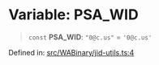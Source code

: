 # Variable: PSA\_WID

> `const` **PSA\_WID**: `"0@c.us"` = `'0@c.us'`

Defined in: [src/WABinary/jid-utils.ts:4](https://github.com/Fokusdotid/bail/blob/3bd64a6fd6e8fc52d3ec9ba842534bed26103555/src/WABinary/jid-utils.ts#L4)
